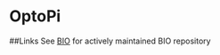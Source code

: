 # OptoPi

##Links
See [BIO](https://github.com/folterj/BioImageOperation) for actively maintained BIO repository
